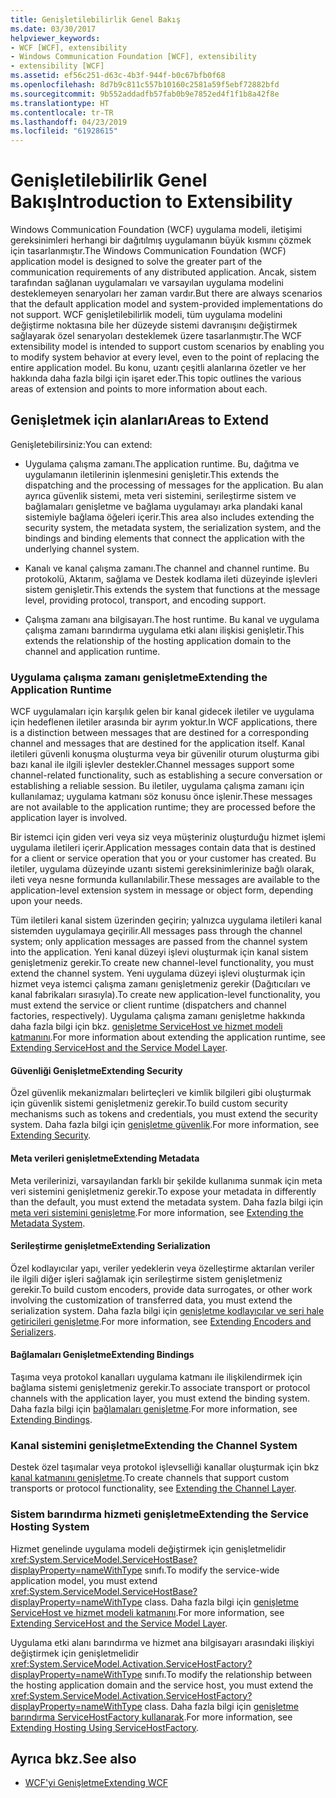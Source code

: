 ```yaml
---
title: Genişletilebilirlik Genel Bakış
ms.date: 03/30/2017
helpviewer_keywords:
- WCF [WCF], extensibility
- Windows Communication Foundation [WCF], extensibility
- extensibility [WCF]
ms.assetid: ef56c251-d63c-4b3f-944f-b0c67bfb0f68
ms.openlocfilehash: 8d7b9c811c557b10160c2581a59f5ebf72882bfd
ms.sourcegitcommit: 9b552addadfb57fab0b9e7852ed4f1f1b8a42f8e
ms.translationtype: HT
ms.contentlocale: tr-TR
ms.lasthandoff: 04/23/2019
ms.locfileid: "61928615"
---
```

# <a name="introduction-to-extensibility"></a><span data-ttu-id="c5257-102">Genişletilebilirlik Genel Bakış</span><span class="sxs-lookup"><span data-stu-id="c5257-102">Introduction to Extensibility</span></span>
<span data-ttu-id="c5257-103">Windows Communication Foundation (WCF) uygulama modeli, iletişimi gereksinimleri herhangi bir dağıtılmış uygulamanın büyük kısmını çözmek için tasarlanmıştır.</span><span class="sxs-lookup"><span data-stu-id="c5257-103">The Windows Communication Foundation (WCF) application model is designed to solve the greater part of the communication requirements of any distributed application.</span></span> <span data-ttu-id="c5257-104">Ancak, sistem tarafından sağlanan uygulamaları ve varsayılan uygulama modelini desteklemeyen senaryoları her zaman vardır.</span><span class="sxs-lookup"><span data-stu-id="c5257-104">But there are always scenarios that the default application model and system-provided implementations do not support.</span></span> <span data-ttu-id="c5257-105">WCF genişletilebilirlik modeli, tüm uygulama modelini değiştirme noktasına bile her düzeyde sistemi davranışını değiştirmek sağlayarak özel senaryoları desteklemek üzere tasarlanmıştır.</span><span class="sxs-lookup"><span data-stu-id="c5257-105">The WCF extensibility model is intended to support custom scenarios by enabling you to modify system behavior at every level, even to the point of replacing the entire application model.</span></span> <span data-ttu-id="c5257-106">Bu konu, uzantı çeşitli alanlarına özetler ve her hakkında daha fazla bilgi için işaret eder.</span><span class="sxs-lookup"><span data-stu-id="c5257-106">This topic outlines the various areas of extension and points to more information about each.</span></span>  
  
## <a name="areas-to-extend"></a><span data-ttu-id="c5257-107">Genişletmek için alanları</span><span class="sxs-lookup"><span data-stu-id="c5257-107">Areas to Extend</span></span>  
 <span data-ttu-id="c5257-108">Genişletebilirsiniz:</span><span class="sxs-lookup"><span data-stu-id="c5257-108">You can extend:</span></span>  
  
- <span data-ttu-id="c5257-109">Uygulama çalışma zamanı.</span><span class="sxs-lookup"><span data-stu-id="c5257-109">The application runtime.</span></span> <span data-ttu-id="c5257-110">Bu, dağıtma ve uygulamanın iletilerinin işlenmesini genişletir.</span><span class="sxs-lookup"><span data-stu-id="c5257-110">This extends the dispatching and the processing of messages for the application.</span></span> <span data-ttu-id="c5257-111">Bu alan ayrıca güvenlik sistemi, meta veri sistemini, serileştirme sistem ve bağlamaları genişletme ve bağlama uygulamayı arka plandaki kanal sistemiyle bağlama öğeleri içerir.</span><span class="sxs-lookup"><span data-stu-id="c5257-111">This area also includes extending the security system, the metadata system, the serialization system, and the bindings and binding elements that connect the application with the underlying channel system.</span></span>  
  
- <span data-ttu-id="c5257-112">Kanalı ve kanal çalışma zamanı.</span><span class="sxs-lookup"><span data-stu-id="c5257-112">The channel and channel runtime.</span></span> <span data-ttu-id="c5257-113">Bu protokolü, Aktarım, sağlama ve Destek kodlama ileti düzeyinde işlevleri sistem genişletir.</span><span class="sxs-lookup"><span data-stu-id="c5257-113">This extends the system that functions at the message level, providing protocol, transport, and encoding support.</span></span>  
  
- <span data-ttu-id="c5257-114">Çalışma zamanı ana bilgisayarı.</span><span class="sxs-lookup"><span data-stu-id="c5257-114">The host runtime.</span></span> <span data-ttu-id="c5257-115">Bu kanal ve uygulama çalışma zamanı barındırma uygulama etki alanı ilişkisi genişletir.</span><span class="sxs-lookup"><span data-stu-id="c5257-115">This extends the relationship of the hosting application domain to the channel and application runtime.</span></span>  
  
### <a name="extending-the-application-runtime"></a><span data-ttu-id="c5257-116">Uygulama çalışma zamanı genişletme</span><span class="sxs-lookup"><span data-stu-id="c5257-116">Extending the Application Runtime</span></span>  
 <span data-ttu-id="c5257-117">WCF uygulamaları için karşılık gelen bir kanal gidecek iletiler ve uygulama için hedeflenen iletiler arasında bir ayrım yoktur.</span><span class="sxs-lookup"><span data-stu-id="c5257-117">In WCF applications, there is a distinction between messages that are destined for a corresponding channel and messages that are destined for the application itself.</span></span> <span data-ttu-id="c5257-118">Kanal iletileri güvenli konuşma oluşturma veya bir güvenilir oturum oluşturma gibi bazı kanal ile ilgili işlevler destekler.</span><span class="sxs-lookup"><span data-stu-id="c5257-118">Channel messages support some channel-related functionality, such as establishing a secure conversation or establishing a reliable session.</span></span> <span data-ttu-id="c5257-119">Bu iletiler, uygulama çalışma zamanı için kullanılamaz; uygulama katmanı söz konusu önce işlenir.</span><span class="sxs-lookup"><span data-stu-id="c5257-119">These messages are not available to the application runtime; they are processed before the application layer is involved.</span></span>  
  
 <span data-ttu-id="c5257-120">Bir istemci için giden veri veya siz veya müşteriniz oluşturduğu hizmet işlemi uygulama iletileri içerir.</span><span class="sxs-lookup"><span data-stu-id="c5257-120">Application messages contain data that is destined for a client or service operation that you or your customer has created.</span></span> <span data-ttu-id="c5257-121">Bu iletiler, uygulama düzeyinde uzantı sistemi gereksinimlerinize bağlı olarak, ileti veya nesne formunda kullanılabilir.</span><span class="sxs-lookup"><span data-stu-id="c5257-121">These messages are available to the application-level extension system in message or object form, depending upon your needs.</span></span>  
  
 <span data-ttu-id="c5257-122">Tüm iletileri kanal sistem üzerinden geçirin; yalnızca uygulama iletileri kanal sistemden uygulamaya geçirilir.</span><span class="sxs-lookup"><span data-stu-id="c5257-122">All messages pass through the channel system; only application messages are passed from the channel system into the application.</span></span> <span data-ttu-id="c5257-123">Yeni kanal düzeyi işlevi oluşturmak için kanal sistem genişletmeniz gerekir.</span><span class="sxs-lookup"><span data-stu-id="c5257-123">To create new channel-level functionality, you must extend the channel system.</span></span> <span data-ttu-id="c5257-124">Yeni uygulama düzeyi işlevi oluşturmak için hizmet veya istemci çalışma zamanı genişletmeniz gerekir (Dağıtıcıları ve kanal fabrikaları sırasıyla).</span><span class="sxs-lookup"><span data-stu-id="c5257-124">To create new application-level functionality, you must extend the service or client runtime (dispatchers and channel factories, respectively).</span></span> <span data-ttu-id="c5257-125">Uygulama çalışma zamanı genişletme hakkında daha fazla bilgi için bkz. [genişletme ServiceHost ve hizmet modeli katmanını](../../../docs/framework/wcf/extending/extending-servicehost-and-the-service-model-layer.md).</span><span class="sxs-lookup"><span data-stu-id="c5257-125">For more information about extending the application runtime, see [Extending ServiceHost and the Service Model Layer](../../../docs/framework/wcf/extending/extending-servicehost-and-the-service-model-layer.md).</span></span>  
  
#### <a name="extending-security"></a><span data-ttu-id="c5257-126">Güvenliği Genişletme</span><span class="sxs-lookup"><span data-stu-id="c5257-126">Extending Security</span></span>  
 <span data-ttu-id="c5257-127">Özel güvenlik mekanizmaları belirteçleri ve kimlik bilgileri gibi oluşturmak için güvenlik sistemi genişletmeniz gerekir.</span><span class="sxs-lookup"><span data-stu-id="c5257-127">To build custom security mechanisms such as tokens and credentials, you must extend the security system.</span></span> <span data-ttu-id="c5257-128">Daha fazla bilgi için [genişletme güvenlik](../../../docs/framework/wcf/extending/extending-security.md).</span><span class="sxs-lookup"><span data-stu-id="c5257-128">For more information, see [Extending Security](../../../docs/framework/wcf/extending/extending-security.md).</span></span>  
  
#### <a name="extending-metadata"></a><span data-ttu-id="c5257-129">Meta verileri genişletme</span><span class="sxs-lookup"><span data-stu-id="c5257-129">Extending Metadata</span></span>  
 <span data-ttu-id="c5257-130">Meta verilerinizi, varsayılandan farklı bir şekilde kullanıma sunmak için meta veri sistemini genişletmeniz gerekir.</span><span class="sxs-lookup"><span data-stu-id="c5257-130">To expose your metadata in differently than the default, you must extend the metadata system.</span></span> <span data-ttu-id="c5257-131">Daha fazla bilgi için [meta veri sistemini genişletme](../../../docs/framework/wcf/extending/extending-the-metadata-system.md).</span><span class="sxs-lookup"><span data-stu-id="c5257-131">For more information, see [Extending the Metadata System](../../../docs/framework/wcf/extending/extending-the-metadata-system.md).</span></span>  
  
#### <a name="extending-serialization"></a><span data-ttu-id="c5257-132">Serileştirme genişletme</span><span class="sxs-lookup"><span data-stu-id="c5257-132">Extending Serialization</span></span>  
 <span data-ttu-id="c5257-133">Özel kodlayıcılar yapı, veriler yedeklerin veya özelleştirme aktarılan veriler ile ilgili diğer işleri sağlamak için serileştirme sistem genişletmeniz gerekir.</span><span class="sxs-lookup"><span data-stu-id="c5257-133">To build custom encoders, provide data surrogates, or other work involving the customization of transferred data, you must extend the serialization system.</span></span> <span data-ttu-id="c5257-134">Daha fazla bilgi için [genişletme kodlayıcılar ve seri hale getiricileri genişletme](../../../docs/framework/wcf/extending/extending-encoders-and-serializers.md).</span><span class="sxs-lookup"><span data-stu-id="c5257-134">For more information, see [Extending Encoders and Serializers](../../../docs/framework/wcf/extending/extending-encoders-and-serializers.md).</span></span>  
  
#### <a name="extending-bindings"></a><span data-ttu-id="c5257-135">Bağlamaları Genişletme</span><span class="sxs-lookup"><span data-stu-id="c5257-135">Extending Bindings</span></span>  
 <span data-ttu-id="c5257-136">Taşıma veya protokol kanalları uygulama katmanı ile ilişkilendirmek için bağlama sistemi genişletmeniz gerekir.</span><span class="sxs-lookup"><span data-stu-id="c5257-136">To associate transport or protocol channels with the application layer, you must extend the binding system.</span></span> <span data-ttu-id="c5257-137">Daha fazla bilgi için [bağlamaları genişletme](../../../docs/framework/wcf/extending/extending-bindings.md).</span><span class="sxs-lookup"><span data-stu-id="c5257-137">For more information, see [Extending Bindings](../../../docs/framework/wcf/extending/extending-bindings.md).</span></span>  
  
### <a name="extending-the-channel-system"></a><span data-ttu-id="c5257-138">Kanal sistemini genişletme</span><span class="sxs-lookup"><span data-stu-id="c5257-138">Extending the Channel System</span></span>  
 <span data-ttu-id="c5257-139">Destek özel taşımalar veya protokol işlevselliği kanallar oluşturmak için bkz [kanal katmanını genişletme](../../../docs/framework/wcf/extending/extending-the-channel-layer.md).</span><span class="sxs-lookup"><span data-stu-id="c5257-139">To create channels that support custom transports or protocol functionality, see [Extending the Channel Layer](../../../docs/framework/wcf/extending/extending-the-channel-layer.md).</span></span>  
  
### <a name="extending-the-service-hosting-system"></a><span data-ttu-id="c5257-140">Sistem barındırma hizmeti genişletme</span><span class="sxs-lookup"><span data-stu-id="c5257-140">Extending the Service Hosting System</span></span>  
 <span data-ttu-id="c5257-141">Hizmet genelinde uygulama modeli değiştirmek için genişletmelidir <xref:System.ServiceModel.ServiceHostBase?displayProperty=nameWithType> sınıfı.</span><span class="sxs-lookup"><span data-stu-id="c5257-141">To modify the service-wide application model, you must extend <xref:System.ServiceModel.ServiceHostBase?displayProperty=nameWithType> class.</span></span> <span data-ttu-id="c5257-142">Daha fazla bilgi için [genişletme ServiceHost ve hizmet modeli katmanını](../../../docs/framework/wcf/extending/extending-servicehost-and-the-service-model-layer.md).</span><span class="sxs-lookup"><span data-stu-id="c5257-142">For more information, see [Extending ServiceHost and the Service Model Layer](../../../docs/framework/wcf/extending/extending-servicehost-and-the-service-model-layer.md).</span></span>  
  
 <span data-ttu-id="c5257-143">Uygulama etki alanı barındırma ve hizmet ana bilgisayarı arasındaki ilişkiyi değiştirmek için genişletmelidir <xref:System.ServiceModel.Activation.ServiceHostFactory?displayProperty=nameWithType> sınıfı.</span><span class="sxs-lookup"><span data-stu-id="c5257-143">To modify the relationship between the hosting application domain and the service host, you must extend the <xref:System.ServiceModel.Activation.ServiceHostFactory?displayProperty=nameWithType> class.</span></span> <span data-ttu-id="c5257-144">Daha fazla bilgi için [genişletme barındırma ServiceHostFactory kullanarak](../../../docs/framework/wcf/extending/extending-hosting-using-servicehostfactory.md).</span><span class="sxs-lookup"><span data-stu-id="c5257-144">For more information, see [Extending Hosting Using ServiceHostFactory](../../../docs/framework/wcf/extending/extending-hosting-using-servicehostfactory.md).</span></span>  
  
## <a name="see-also"></a><span data-ttu-id="c5257-145">Ayrıca bkz.</span><span class="sxs-lookup"><span data-stu-id="c5257-145">See also</span></span>

- [<span data-ttu-id="c5257-146">WCF'yi Genişletme</span><span class="sxs-lookup"><span data-stu-id="c5257-146">Extending WCF</span></span>](../../../docs/framework/wcf/extending/index.md)
